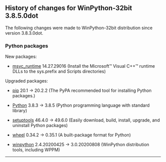 ﻿## History of changes for WinPython-32bit 3.8.5.0dot

The following changes were made to WinPython-32bit distribution since version 3.8.3.0dot.

### Python packages

New packages:

  * [msvc_runtime](https://pypi.org/project/msvc_runtime) 14.27.29016 (Install the Microsoft&#8482; Visual C++&#8482; runtime DLLs to the sys.prefix and Scripts directories)

Upgraded packages:

  * [pip](https://pypi.org/project/pip) 20.1 → 20.2.2 (The PyPA recommended tool for installing Python packages.)
  * [Python](http://www.python.org/) 3.8.3 → 3.8.5 (Python programming language with standard library)
  * [setuptools](https://pypi.org/project/setuptools) 46.4.0 → 49.6.0 (Easily download, build, install, upgrade, and uninstall Python packages)
  * [wheel](https://pypi.org/project/wheel) 0.34.2 → 0.35.1 (A built-package format for Python)
  * [winpython](http://winpython.github.io/) 2.4.20200425 → 3.0.20200808 (WinPython distribution tools, including WPPM)

* * *
